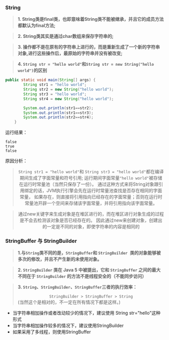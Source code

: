 
### String

> **1. String类是final类，也即意味着String类不能被继承，并且它的成员方法都默认为final方法;**

> **2. String类其实是通过char数组来保存字符串的;**

> **3. 操作都不是在原有的字符串上进行的，而是重新生成了一个新的字符串对象,进行这些操作后，最原始的字符串并没有被改变;**

> **4. `String str = "hello world"`和`String str = new String("hello world")`的区别**

```Java
public static void main(String[] args) {
        String str1 = "hello world";
        String str2 = new String("hello world");
        String str3 = "hello world";
        String str4 = new String("hello world");

        System.out.println(str1==str2);
        System.out.println(str1==str3);
        System.out.println(str2==str4);
    }
```
运行结果：
```shell
false
true
false
```
原因分析：<center>
>`String str1 = "hello world"`和 `String str3 = "hello world"`都在编译期间生成了字面常量和符号引用;
运行期间字面常量`"hello world"`被存储在运行时常量池（当然只保存了一份）。
通过这种方式来将String对象跟引用绑定的话，JVM执行引擎会先在运行时常量池查找是否存在相同的字面常量，
如果存在，则直接将引用指向已经存在的字面常量；否则在运行时常量池开辟一个空间来存储该字面常量，并将引用指向该字面常量。

>通过new关键字来生成对象是在堆区进行的，而在堆区进行对象生成的过程是不会去检测该对象是否已经存在的。
因此通过new来创建对象，创建出的一定是不同的对象，即使字符串的内容是相同的
</center>

### StringBuffer 与 StringBuilder
>**1.与`String`类不同的是，`StringBuffer`和 `StringBuilder `类的对象能够被多次的修改，并且不产生新的未使用对象。**

>**2. `StringBuilder` 类在 Java 5 中被提出，它和 `StringBuffer` 之间的最大不同在于 `StringBuilder` 的方法不是线程安全的（不能同步访问）**

>**3. `String`、`StringBuilder`、`StringBuffer`三者的执行效率：**<br/><center>
`StringBuilder > StringBuffer > String`<br/></center>
(当然这个是相对的，不一定在所有情况下都是这样。)<br/>
+ 当字符串相加操作或者改动较少的情况下，建议使用 String str="hello"这种形式
+ 当字符串相加操作较多的情况下，建议使用StringBuilder
+ 如果采用了多线程，则使用StringBuffer
